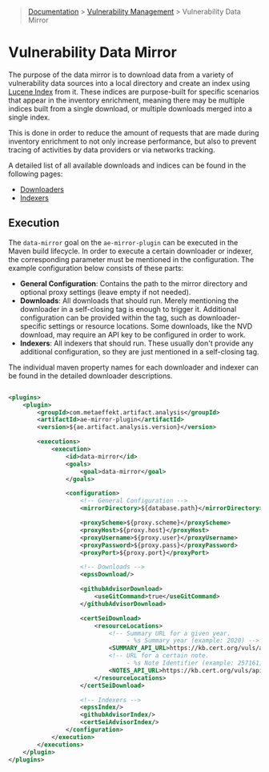 > [Documentation](../../README.md) >
> [Vulnerability Management](../vulnerability-management.md) >
> Vulnerability Data Mirror

# Vulnerability Data Mirror

The purpose of the data mirror is to download data from a variety of vulnerability data sources into a local
directory and create an index using [Lucene Index](https://lucene.apache.org) from it.
These indices are purpose-built for specific scenarios that appear in the inventory enrichment,
meaning there may be multiple indices built from a single download, or multiple downloads merged into a single index.

This is done in order to reduce the amount of requests that are made during inventory enrichment to not only increase
performance, but also to prevent tracing of activities by data providers or via networks tracking.

A detailed list of all available downloads and indices can be found in the following pages:

- [Downloaders](download.md)
- [Indexers](index.md)

## Execution

The `data-mirror` goal on the `ae-mirror-plugin` can be executed in the Maven build lifecycle.
In order to execute a certain downloader or indexer, the corresponding parameter must be mentioned in the configuration.
The example configuration below consists of these parts:

- **General Configuration**: Contains the path to the mirror directory and optional proxy settings
  (leave empty if not needed).
- **Downloads**: All downloads that should run.
  Merely mentioning the downloader in a self-closing tag is enough to trigger it.
  Additional configuration can be provided within the tag, such as downloader-specific settings or resource locations.
  Some downloads, like the NVD download, may require an API key to be configured in order to work.
- **Indexers**: All indexers that should run.
  These usually don't provide any additional configuration, so they are just mentioned in a self-closing tag.

The individual maven property names for each downloader and indexer can be found in the detailed downloader
descriptions.

```xml

<plugins>
    <plugin>
        <groupId>com.metaeffekt.artifact.analysis</groupId>
        <artifactId>ae-mirror-plugin</artifactId>
        <version>${ae.artifact.analysis.version}</version>

        <executions>
            <execution>
                <id>data-mirror</id>
                <goals>
                    <goal>data-mirror</goal>
                </goals>

                <configuration>
                    <!-- General Configuration -->
                    <mirrorDirectory>${database.path}</mirrorDirectory>

                    <proxyScheme>${proxy.scheme}</proxyScheme>
                    <proxyHost>${proxy.host}</proxyHost>
                    <proxyUsername>${proxy.user}</proxyUsername>
                    <proxyPassword>${proxy.pass}</proxyPassword>
                    <proxyPort>${proxy.port}</proxyPort>

                    <!-- Downloads -->
                    <epssDownload/>

                    <githubAdvisorDownload>
                        <useGitCommand>true</useGitCommand>
                    </githubAdvisorDownload>

                    <certSeiDownload>
                        <resourceLocations>
                            <!-- Summary URL for a given year.
                                 - %s Summary year (example: 2020) -->
                            <SUMMARY_API_URL>https://kb.cert.org/vuls/api/%d/summary/</SUMMARY_API_URL>
                            <!-- URL for a certain note.
                                 - %s Note Identifier (example: 257161) -->
                            <NOTES_API_URL>https://kb.cert.org/vuls/api/%s/</NOTES_API_URL>
                        </resourceLocations>
                    </certSeiDownload>

                    <!-- Indexers -->
                    <epssIndex/>
                    <githubAdvisorIndex/>
                    <certSeiAdvisorIndex/>
                </configuration>
            </execution>
        </executions>
    </plugin>
</plugins>
```
